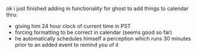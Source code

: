 ok i just finished adding in functionality for ghost to add things to calendar thru:
- giving him 24 hour clock of current time in PST
- forcing formatting to be correct in calendar (seems good so far)
- he automatically schedules himself a perception which runs 30 minutes prior to an added event to remind you of it 